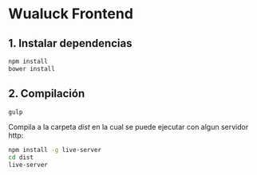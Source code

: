 # Wualuck Frontend

## 1. Instalar dependencias

```bash
npm install
bower install
```

## 2. Compilación
```bash
gulp
```

Compila a la carpeta *dist* en la cual se puede ejecutar con algun servidor http:

```bash
npm install -g live-server
cd dist
live-server
```
